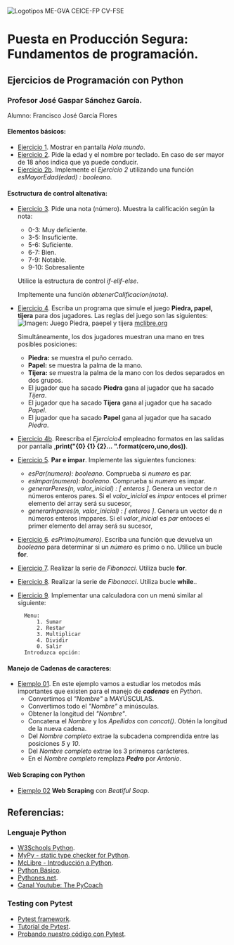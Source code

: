 ![Logotipos ME-GVA CEICE-FP CV-FSE](/imagenes/Logotipos.png)
# Puesta en Producción Segura: Fundamentos de programación.
## Ejercicios de Programación con Python
### Profesor José Gaspar Sánchez García.
Alumno: Francisco José García Flores

#### Elementos básicos:
* [Ejercicio 1](ejercicio1.py). Mostrar en pantalla *Hola mundo*.
* [Ejercicio 2](ejercicio2.py). Pide la edad y el nombre por teclado. En caso de ser mayor de 18 años indica que ya puede conducir.
* [Ejercicio 2b](ejercicio2b.py). Implemente el *Ejercicio 2* utilizando una función *esMayorEdad(edad) : booleano*.
#### Esctructura de control altenativa:
* [Ejercicio 3](ejercicio3.py). Pide una nota (número). Muestra la calificación según la nota:
    - 0-3: Muy deficiente.
    - 3-5: Insuficiente.
    - 5-6: Suficiente.
    - 6-7: Bien.
    - 7-9: Notable.
    - 9-10: Sobresaliente
    
    Utilice la estructura de control *if-elif-else*.

    Impltemente una función *obtenerCalificacion(nota)*.
* [Ejercicio 4](ejercicio4.py). Escriba un programa que simule el juego **Piedra, papel, tijera** para dos jugadores. Las reglas del juego son las siguientes: 
![Imagen: Juego Piedra, paepel y tijera](https://www.mclibre.org/consultar/python/img/ejercicios/minijuegos/piedra-papel-tijera.svg) 
[mclibre.org](https://www.mclibre.org/consultar/python/img/ejercicios/minijuegos/piedra-papel-tijera.svg)

    Simultáneamente, los dos jugadores muestran una mano en tres posibles posiciones:
    - **Piedra:** se muestra el puño cerrado.
    - **Papel:** se muestra la palma de la mano.
    - **Tijera:** se muestra la palma de la mano con los dedos separados en dos grupos.
    - El jugador que ha sacado **Piedra** gana al jugador que ha sacado *Tijera*.
    - El jugador que ha sacado **Tijera** gana al jugador que ha sacado *Papel*.
    - El jugador que ha sacado **Papel** gana al jugador que ha sacado *Piedra*.

* [Ejercicio 4b](ejercicio4b.py). Reescriba el *Ejercicio4* empleadno formatos en las salidas por pantalla ,**print("{0} {1} {2}... ".format(cero,uno,dos))**.
* [Ejercicio 5](ejercicio5.py). **Par e impar**. Implemente las siguientes funciones:
    - *esPar(numero): booleano*. Comprueba si *numero* es par.
    - *esImpar(numero): booleano*. Comprueba si *numero* es impar.
    - *generarPeres(n, valor_inicial) : [ enteros ]*. Genera un vector de *n* números enteros pares. Si el *valor_inicial* es *impar* entoces el primer elemento del array será su sucesor,
    - *generarInpares(n, valor_inicial) : [ enteros ]*. Genera un vector de *n* números enteros imppares. Si el *valor_inicial* es *par* entoces el primer elemento del array será su sucesor,
* [Ejercicio 6](ejercicio6.py). *esPrimo(numero)*. Escriba una función que devuelva un *booleano* para determinar si un *número* es primo o no. Utilice un bucle **for**. 
* [Ejercicio 7](ejercicio7.py). Realizar la serie de *Fibonacci*. Utiliza bucle **for**.
* [Ejercicio 8](ejercicio8.py). Realizar la serie de *Fibonacci*. Utiliza bucle **while**..
* [Ejercicio 9](ejercicio9.py). Implementar una calculadora con un menú similar al siguiente:

        Menu:
            1. Sumar
            2. Restar
            3. Multiplicar
            4. Dividir
            0. Salir
        Introduzca opción:
#### Manejo de Cadenas de caracteres:
* [Ejemplo 01](ejemplo01.py). En este ejemplo vamos a estudiar los metodos más importantes que existen para el manejo de ***cadenas*** en *Python*.
    - Convertimos el *"Nombre"* a MAYÚSCULAS.
    - Convertimos todo el *"Nombre"* a minúsculas.
    - Obtener la longitud del *"Nombre"*.
    - Concatena el *Nombre* y los *Apellidos* con *concat()*. Obtén la longitud de la nueva cadena.
    - Del *Nombre completo* extrae la subcadena comprendida entre las posiciones *5* y *10*.
    - Del *Nombre completo* extrae los 3 primeros carácteres.
    - En el *Nombre completo* remplaza ***Pedro*** por *Antonio*. 
#### Web Scraping con Python
* [Ejemplo 02](ejemplo02.py) **Web Scraping** con *Beatiful Soap*.

## Referencias:
### Lenguaje Python
- [W3Schools Python](https://www.w3schools.com/python/).
- [MyPy - static type checker for Python](http://mypy-lang.org/).
- [McLibre - Introducción a Python](https://www.mclibre.org/consultar/python/index.html).
- [Python Básico](https://entrenamiento-python-basico.readthedocs.io/es/3.7/index.html).
- [Pythones.net](https://pythones.net/funcion-print-y-hola-mundo/).
- [Canal Youtube: The PyCoach](https://www.youtube.com/@thepycoach)

### Testing con Pytest
- [Pytest framework](https://docs.pytest.org/).
- [Tutorial de Pytest](https://misovirtual.virtual.uniandes.edu.co/codelabs/tutorial-PyTest/index.html).
- [Probando nuestro código con Pytest](https://old.tacosdedatos.com/pruebas-unitarias-pytest).

